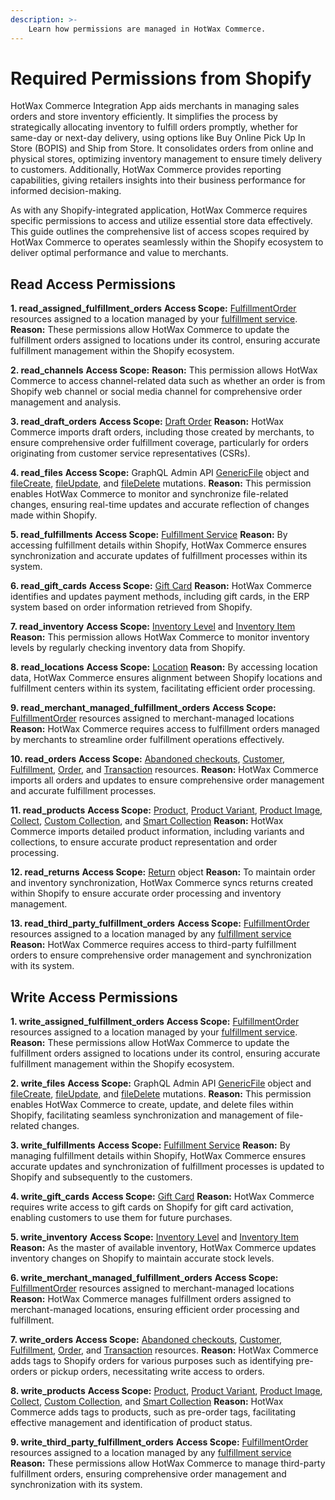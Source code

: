 ```yaml
---
description: >-
    Learn how permissions are managed in HotWax Commerce.
---
```




# Required Permissions from Shopify

HotWax Commerce Integration App aids merchants in managing sales orders and store inventory efficiently. It simplifies the process by strategically allocating inventory to fulfill orders promptly, whether for same-day or next-day delivery, using options like Buy Online Pick Up In Store (BOPIS) and Ship from Store. It consolidates orders from online and physical stores, optimizing inventory management to ensure timely delivery to customers. Additionally, HotWax Commerce provides reporting capabilities, giving retailers insights into their business performance for informed decision-making. 

As with any Shopify-integrated application, HotWax Commerce requires specific permissions to access and utilize essential store data effectively. This guide outlines the comprehensive list of access scopes required by HotWax Commerce to operates seamlessly within the Shopify ecosystem to deliver optimal performance and value to merchants.

## Read Access Permissions

**1. read_assigned_fulfillment_orders**
**Access Scope:** [FulfillmentOrder](https://shopify.dev/docs/api/admin-rest/latest/resources/assignedfulfillmentorder) resources assigned to a location managed by your [fulfillment service](https://shopify.dev/docs/api/admin-rest/latest/resources/fulfillmentservice).
**Reason:** These permissions allow HotWax Commerce to update the fulfillment orders assigned to locations under its control, ensuring accurate fulfillment management within the Shopify ecosystem.


**2. read_channels**
**Access Scope:** 
**Reason:** This permission allows HotWax Commerce to access channel-related data such as whether an order is from Shopify web channel or social media channel for comprehensive order management and analysis.

**3. read_draft_orders**
**Access Scope:** [Draft Order](https://shopify.dev/docs/api/admin-rest/latest/resources/draftorder)
**Reason:** HotWax Commerce imports draft orders, including those created by merchants, to ensure comprehensive order fulfillment coverage, particularly for orders originating from customer service representatives (CSRs).

**4. read_files**
**Access Scope:** GraphQL Admin API [GenericFile](https://shopify.dev/docs/api/admin-graphql/latest/objects/genericfile) object and [fileCreate](https://shopify.dev/docs/api/admin-graphql/latest/mutations/filecreate), [fileUpdate](https://shopify.dev/docs/api/admin-graphql/latest/mutations/fileupdate), and [fileDelete](https://shopify.dev/docs/api/admin-graphql/latest/mutations/filedelete) mutations.
**Reason:** This permission enables HotWax Commerce to monitor and synchronize file-related changes, ensuring real-time updates and accurate reflection of changes made within Shopify.

**5. read_fulfillments**
**Access Scope:** [Fulfillment Service](https://shopify.dev/docs/api/admin-rest/latest/resources/fulfillmentservice)
**Reason:** By accessing fulfillment details within Shopify, HotWax Commerce ensures synchronization and accurate updates of fulfillment processes within its system.

**6. read_gift_cards**
**Access Scope:** [Gift Card](https://shopify.dev/docs/api/admin-rest/latest/resources/gift-card)
**Reason:** HotWax Commerce identifies and updates payment methods, including gift cards, in the ERP system based on order information retrieved from Shopify.

**7. read_inventory**
**Access Scope:** [Inventory Level](https://shopify.dev/docs/api/admin-rest/latest/resources/inventorylevel) and [Inventory Item](https://shopify.dev/docs/api/admin-rest/latest/resources/inventoryitem)
**Reason:** This permission allows HotWax Commerce to monitor inventory levels by regularly checking inventory data from Shopify.

**8. read_locations**
**Access Scope:** [Location](https://shopify.dev/docs/api/admin-rest/latest/resources/location)
**Reason:** By accessing location data, HotWax Commerce ensures alignment between Shopify locations and fulfillment centers within its system, facilitating efficient order processing.

**9. read_merchant_managed_fulfillment_orders**
**Access Scope:** [FulfillmentOrder](https://shopify.dev/docs/api/admin-rest/latest/resources/fulfillmentorder) resources assigned to merchant-managed locations
**Reason:** HotWax Commerce requires access to fulfillment orders managed by merchants to streamline order fulfillment operations effectively.

**10. read_orders**
**Access Scope:** [Abandoned checkouts](https://shopify.dev/docs/api/admin-rest/latest/resources/abandoned-checkouts), [Customer](https://shopify.dev/docs/api/admin-rest/latest/resources/customer), [Fulfillment](https://shopify.dev/docs/api/admin-rest/latest/resources/fulfillment), [Order](https://shopify.dev/docs/api/admin-rest/latest/resources/order), and [Transaction](https://shopify.dev/docs/api/admin-rest/latest/resources/transaction) resources.
**Reason:** HotWax Commerce imports all orders and updates to ensure comprehensive order management and accurate fulfillment processes.

**11. read_products**
**Access Scope:** [Product](https://shopify.dev/docs/api/admin-rest/latest/resources/product), [Product Variant](https://shopify.dev/docs/api/admin-rest/latest/resources/product-variant), [Product Image](https://shopify.dev/docs/api/admin-rest/latest/resources/product-image), [Collect](https://shopify.dev/docs/api/admin-rest/latest/resources/collect), [Custom Collection](https://shopify.dev/docs/api/admin-rest/latest/resources/customcollection), and [Smart Collection](https://shopify.dev/docs/api/admin-rest/latest/resources/smartcollection)
**Reason:** HotWax Commerce imports detailed product information, including variants and collections, to ensure accurate product representation and order processing.

**12. read_returns**
**Access Scope:** [Return](https://shopify.dev/docs/api/admin-graphql/unstable/objects/Return) object
**Reason:** To maintain order and inventory synchronization, HotWax Commerce syncs returns created within Shopify to ensure accurate order processing and inventory management.

**13. read_third_party_fulfillment_orders**
**Access Scope:** [FulfillmentOrder](https://shopify.dev/docs/api/admin-rest/latest/resources/fulfillmentorder) resources assigned to a location managed by any [fulfillment service](https://shopify.dev/docs/api/admin-rest/latest/resources/fulfillmentservice)
****Reason:**** HotWax Commerce requires access to third-party fulfillment orders to ensure comprehensive order management and synchronization with its system.

## Write Access Permissions

**1. write_assigned_fulfillment_orders**
**Access Scope:** [FulfillmentOrder](https://shopify.dev/docs/api/admin-rest/latest/resources/assignedfulfillmentorder) resources assigned to a location managed by your [fulfillment service](https://shopify.dev/docs/api/admin-rest/latest/resources/fulfillmentservice).
**Reason:** These permissions allow HotWax Commerce to update the fulfillment orders assigned to locations under its control, ensuring accurate fulfillment management within the Shopify ecosystem.

**2. write_files**
**Access Scope:** GraphQL Admin API [GenericFile](https://shopify.dev/docs/api/admin-graphql/latest/objects/genericfile) object and [fileCreate](https://shopify.dev/docs/api/admin-graphql/latest/mutations/filecreate), [fileUpdate](https://shopify.dev/docs/api/admin-graphql/latest/mutations/fileupdate), and [fileDelete](https://shopify.dev/docs/api/admin-graphql/latest/mutations/filedelete) mutations.
**Reason:** This permission enables HotWax Commerce to create, update, and delete files within Shopify, facilitating seamless synchronization and management of file-related changes.

**3. write_fulfillments**
**Access Scope:** [Fulfillment Service](https://shopify.dev/docs/api/admin-rest/latest/resources/fulfillmentservice)
**Reason:** By managing fulfillment details within Shopify, HotWax Commerce ensures accurate updates and synchronization of fulfillment processes is updated to Shopify and subsequently to the customers.

**4. write_gift_cards**
**Access Scope:** [Gift Card](https://shopify.dev/docs/api/admin-rest/latest/resources/gift-card)
**Reason:** HotWax Commerce requires write access to gift cards on Shopify for gift card activation, enabling customers to use them for future purchases.

**5. write_inventory**
**Access Scope:** [Inventory Level](https://shopify.dev/docs/api/admin-rest/latest/resources/inventorylevel) and [Inventory Item](https://shopify.dev/docs/api/admin-rest/latest/resources/inventoryitem)
**Reason:** As the master of available inventory, HotWax Commerce updates inventory changes on Shopify to maintain accurate stock levels.

**6. write_merchant_managed_fulfillment_orders**
**Access Scope:** [FulfillmentOrder](https://shopify.dev/docs/api/admin-rest/latest/resources/fulfillmentorder) resources assigned to merchant-managed locations
**Reason:** HotWax Commerce manages fulfillment orders assigned to merchant-managed locations, ensuring efficient order processing and fulfillment.

**7. write_orders**
**Access Scope:** [Abandoned checkouts](https://shopify.dev/docs/api/admin-rest/latest/resources/abandoned-checkouts), [Customer](https://shopify.dev/docs/api/admin-rest/latest/resources/customer), [Fulfillment](https://shopify.dev/docs/api/admin-rest/latest/resources/fulfillment), [Order](https://shopify.dev/docs/api/admin-rest/latest/resources/order), and [Transaction](https://shopify.dev/docs/api/admin-rest/latest/resources/transaction) resources.
**Reason:** HotWax Commerce adds tags to Shopify orders for various purposes such as identifying pre-orders or pickup orders, necessitating write access to orders.

**8. write_products**
**Access Scope:** [Product](https://shopify.dev/docs/api/admin-rest/latest/resources/product), [Product Variant](https://shopify.dev/docs/api/admin-rest/latest/resources/product-variant), [Product Image](https://shopify.dev/docs/api/admin-rest/latest/resources/product-image), [Collect](https://shopify.dev/docs/api/admin-rest/latest/resources/collect), [Custom Collection](https://shopify.dev/docs/api/admin-rest/latest/resources/customcollection), and [Smart Collection](https://shopify.dev/docs/api/admin-rest/latest/resources/smartcollection)
**Reason:** HotWax Commerce adds tags to products, such as pre-order tags, facilitating effective management and identification of product status.

**9. write_third_party_fulfillment_orders**
**Access Scope:** [FulfillmentOrder](https://shopify.dev/docs/api/admin-rest/latest/resources/fulfillmentorder) resources assigned to a location managed by any [fulfillment service](https://shopify.dev/docs/api/admin-rest/latest/resources/fulfillmentservice)
**Reason:** These permissions allow HotWax Commerce to manage third-party fulfillment orders, ensuring comprehensive order management and synchronization with its system.
